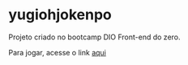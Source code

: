 # yugiohjokenpo

Projeto criado no bootcamp DIO Front-end do zero.

Para jogar, acesse o link [aqui](https://yugiohjokenpo.vercel.app/)
